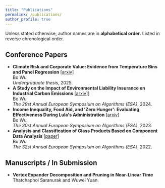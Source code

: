 ```yaml
---
title: "Publications"
permalink: /publications/
author_profile: true
---
```


Unless stated otherwise, author names are in **alphabetical order**. Listed in reverse chronological order.

## Conference Papers
- **Climate Risk and Corporate Value: Evidence from Temperature Bins and Panel Regression** \[[arxiv](https://arxiv.org/abs/2503.14233)\]<br>
  Bo Wu<br>
  *Undergraduate thesis*, 2025.
- **A Study on the Impact of Environmental Liability Insurance on Industrial Carbon Emissions** \[[arxiv](https://arxiv.org/abs/2503.15445)\]]<br>
  Bo Wu<br>
  *The 29st Annual European Symposium on Algorithms (ESA)*, 2024.
- **Income Inequality, Food Aid, and 'Zero Hunger': Evaluating Effectiveness During Lula's Administration** \[[arxiv](https://arxiv.org/abs/2503.16126)\]<br>
  Bo Wu<br>
  *The 30st Annual European Symposium on Algorithms (ESA)*, 2023.
- **Analysis and Classification of Glass Products Based on Component Data Analysis** \[[paper](/files/glass.pdf)\]<br>
  Bo Wu<br>
  *The 32st Annual European Symposium on Algorithms (ESA)*, 2022.

## Manuscripts / In Submission

- **Vertex Expander Decomposition and Pruning in Near-Linear Time**<br>
  Thatchaphol Saranurak and Wuwei Yuan.
